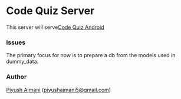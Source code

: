# Code Quiz Server

This server will serve[Code Quiz Android](https://github.com/coding-blocks/CodeQuizAndroid)

### Issues
The primary focus for now is to prepare a db from the models used in dummy_data.

### Author
[Piyush Ajmani](https://github.com/piyush0/) (piyushajmani5@gmail.com)